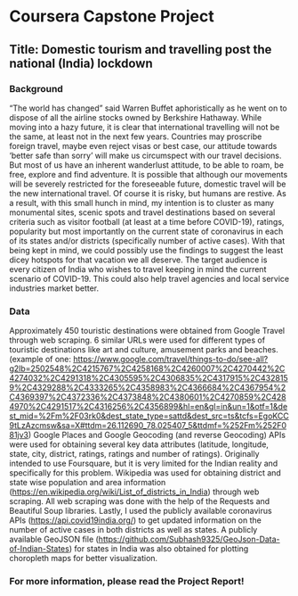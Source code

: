 # Coursera Capstone Project

## Title: Domestic tourism and travelling post the national (India) lockdown

### Background 
“The world has changed” said Warren Buffet aphoristically as he went on to dispose of all the airline stocks owned by Berkshire Hathaway. While moving into a hazy future, it is clear that international travelling will not be the same, at least not in the next few years. Countries may proscribe foreign travel, maybe even reject visas or best case, our attitude towards ‘better safe than sorry’ will make us circumspect with our travel decisions. But most of us have an inherent wanderlust attitude, to be able to roam, be free, explore and find adventure. It is possible that although our movements will be severely restricted for the foreseeable future, domestic travel will be the new international travel. Of course it is risky, but humans are restive. As a result, with this small hunch in mind, my intention is to cluster as many monumental sites, scenic spots and travel destinations based on several criteria such as visitor football (at least at a time before COVID-19), ratings, popularity but most importantly on the current state of coronavirus in each of its states and/or districts (specifically number of active cases). With that being kept in mind, we could possibly use the findings to suggest the least dicey hotspots for that vacation we all deserve. The target audience is every citizen of India who wishes to travel keeping in mind the current scenario of COVID-19. This could also help travel agencies and local service industries market better.

### Data 
Approximately 450 touristic destinations were obtained from Google Travel through web scraping. 6 similar URLs were used for different types of touristic destinations like art and culture, amusement parks and beaches. (example of one: https://www.google.com/travel/things-to-do/see-all?g2lb=2502548%2C4215767%2C4258168%2C4260007%2C4270442%2C4274032%2C4291318%2C4305595%2C4306835%2C4317915%2C4328159%2C4329288%2C4333265%2C4358983%2C4366684%2C4367954%2C4369397%2C4372336%2C4373848%2C4380601%2C4270859%2C4284970%2C4291517%2C4316256%2C4356899&hl=en&gl=in&un=1&otf=1&dest_mid=%2Fm%2F03rk0&dest_state_type=sattd&dest_src=ts&tcfs=EgoKCC9tLzAzcmsw&sa=X#ttdm=26.112690_78.025407_5&ttdmf=%252Fm%252F081jv3)
Google Places and Google Geocoding (and reverse Geocoding) APIs were used for obtaining several key data attributes (latitude, longitude, state, city, district, ratings, ratings and number of ratings). Originally intended to use Foursquare, but it is very limited for the Indian reality and specifically for this problem. Wikipedia was used for obtaining district and state wise population and area information (https://en.wikipedia.org/wiki/List_of_districts_in_India) through web scraping. All web scraping was done with the help of the Requests and Beautiful Soup libraries. Lastly, I used the publicly available coronavirus APIs (https://api.covid19india.org/) to get updated information on the number of active cases in both districts as well as states. A publicly available GeoJSON file (https://github.com/Subhash9325/GeoJson-Data-of-Indian-States) for states in India was also obtained for plotting choropleth maps for better visualization.

### For more information, please read the Project Report!
